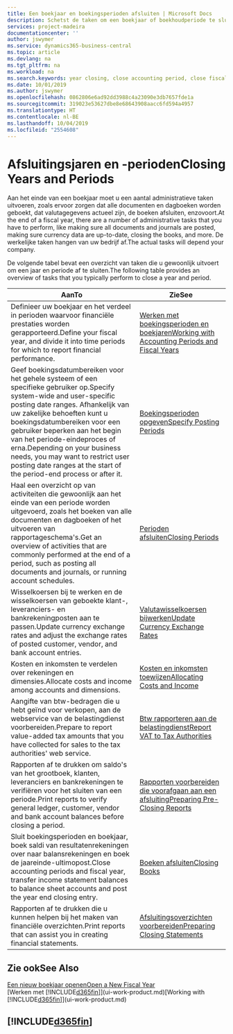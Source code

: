 ```yaml
---
title: Een boekjaar en boekingsperioden afsluiten | Microsoft Docs
description: Schetst de taken om een boekjaar of boekhoudperiode te sluiten, bijvoorbeeld, ervoor zorgen dat documenten en dagboeken worden geboekt en banksaldi verifiëren.
services: project-madeira
documentationcenter: ''
author: jswymer
ms.service: dynamics365-business-central
ms.topic: article
ms.devlang: na
ms.tgt_pltfrm: na
ms.workload: na
ms.search.keywords: year closing, close accounting period, close fiscal year, bank account detailed trial balance
ms.date: 10/01/2019
ms.author: jswymer
ms.openlocfilehash: 0862806e6ad92dd3988c4a23090e3db7657fde1a
ms.sourcegitcommit: 319023e53627dbe8e68643908aacc6fd594a4957
ms.translationtype: HT
ms.contentlocale: nl-BE
ms.lasthandoff: 10/04/2019
ms.locfileid: "2554608"
---
```

# <a name="closing-years-and-periods"></a><span data-ttu-id="58718-103">Afsluitingsjaren en -perioden</span><span class="sxs-lookup"><span data-stu-id="58718-103">Closing Years and Periods</span></span>
<span data-ttu-id="58718-104">Aan het einde van een boekjaar moet u een aantal administratieve taken uitvoeren, zoals ervoor zorgen dat alle documenten en dagboeken worden geboekt, dat valutagegevens actueel zijn, de boeken afsluiten, enzovoort.</span><span class="sxs-lookup"><span data-stu-id="58718-104">At the end of a fiscal year, there are a number of administrative tasks that you have to perform, like making sure all documents and journals are posted, making sure currency data are up-to-date, closing the books, and more.</span></span> <span data-ttu-id="58718-105">De werkelijke taken hangen van uw bedrijf af.</span><span class="sxs-lookup"><span data-stu-id="58718-105">The actual tasks will depend your company.</span></span>

<span data-ttu-id="58718-106">De volgende tabel bevat een overzicht van taken die u gewoonlijk uitvoert om een jaar en periode af te sluiten.</span><span class="sxs-lookup"><span data-stu-id="58718-106">The following table provides an overview of tasks that you typically perform to close a year and period.</span></span>

| <span data-ttu-id="58718-107">Aan</span><span class="sxs-lookup"><span data-stu-id="58718-107">To</span></span> | <span data-ttu-id="58718-108">Zie</span><span class="sxs-lookup"><span data-stu-id="58718-108">See</span></span> |
| --- | --- |
| <span data-ttu-id="58718-109">Definieer uw boekjaar en het verdeel in perioden waarvoor financiële prestaties worden gerapporteerd.</span><span class="sxs-lookup"><span data-stu-id="58718-109">Define your fiscal year, and divide it into time periods for which to report financial performance.</span></span> | [<span data-ttu-id="58718-110">Werken met boekingsperioden en boekjaren</span><span class="sxs-lookup"><span data-stu-id="58718-110">Working with Accounting Periods and Fiscal Years</span></span>](finance-accounting-periods-and-fiscal-years.md)|
| <span data-ttu-id="58718-111">Geef boekingsdatumbereiken voor het gehele systeem of een specifieke gebruiker op.</span><span class="sxs-lookup"><span data-stu-id="58718-111">Specify system-wide and user-specific posting date ranges.</span></span> <span data-ttu-id="58718-112">Afhankelijk van uw zakelijke behoeften kunt u boekingsdatumbereiken voor een gebruiker beperken aan het begin van het periode-eindeproces of erna.</span><span class="sxs-lookup"><span data-stu-id="58718-112">Depending on your business needs, you may want to restrict user posting date ranges at the start of the period-end process or after it.</span></span> |[<span data-ttu-id="58718-113">Boekingsperioden opgeven</span><span class="sxs-lookup"><span data-stu-id="58718-113">Specify Posting Periods</span></span>](finance-how-specify-posting-periods.md) |
| <span data-ttu-id="58718-114">Haal een overzicht op van activiteiten die gewoonlijk aan het einde van een periode worden uitgevoerd, zoals het boeken van alle documenten en dagboeken of het uitvoeren van rapportageschema's.</span><span class="sxs-lookup"><span data-stu-id="58718-114">Get an overview of activities that are commonly performed at the end of a period, such as posting all documents and journals, or running account schedules.</span></span> |[<span data-ttu-id="58718-115">Perioden afsluiten</span><span class="sxs-lookup"><span data-stu-id="58718-115">Closing Periods</span></span>](year-how-complete-period-end-processes.md) |
| <span data-ttu-id="58718-116">Wisselkoersen bij te werken en de wisselkoersen van geboekte klant-, leveranciers- en bankrekeningposten aan te passen.</span><span class="sxs-lookup"><span data-stu-id="58718-116">Update currency exchange rates and adjust the exchange rates of posted customer, vendor, and bank account entries.</span></span> |[<span data-ttu-id="58718-117">Valutawisselkoersen bijwerken</span><span class="sxs-lookup"><span data-stu-id="58718-117">Update Currency Exchange Rates</span></span>](finance-how-update-currencies.md) |
| <span data-ttu-id="58718-118">Kosten en inkomsten te verdelen over rekeningen en dimensies.</span><span class="sxs-lookup"><span data-stu-id="58718-118">Allocate costs and income among accounts and dimensions.</span></span> |[<span data-ttu-id="58718-119">Kosten en inkomsten toewijzen</span><span class="sxs-lookup"><span data-stu-id="58718-119">Allocating Costs and Income</span></span>](year-allocate-costs-income.md) |
| <span data-ttu-id="58718-120">Aangifte van btw-bedragen die u hebt geïnd voor verkopen, aan de webservice van de belastingdienst voorbereiden.</span><span class="sxs-lookup"><span data-stu-id="58718-120">Prepare to report value-added tax amounts that you have collected for sales to the tax authorities' web service.</span></span> |[<span data-ttu-id="58718-121">Btw rapporteren aan de belastingdienst</span><span class="sxs-lookup"><span data-stu-id="58718-121">Report VAT to Tax Authorities</span></span>](finance-how-report-vat.md)|
| <span data-ttu-id="58718-122">Rapporten af te drukken om saldo's van het grootboek, klanten, leveranciers en bankrekeningen te verifiëren voor het sluiten van een periode.</span><span class="sxs-lookup"><span data-stu-id="58718-122">Print reports to verify general ledger, customer, vendor and bank account balances before closing a period.</span></span> |[<span data-ttu-id="58718-123">Rapporten voorbereiden die voorafgaan aan een afsluiting</span><span class="sxs-lookup"><span data-stu-id="58718-123">Preparing Pre-Closing Reports</span></span>](year-prepare-preclose-reports.md) |
| <span data-ttu-id="58718-124">Sluit boekingsperioden en boekjaar, boek saldi van resultatenrekeningen over naar balansrekeningen en boek de jaareinde-ultimopost.</span><span class="sxs-lookup"><span data-stu-id="58718-124">Close accounting periods and fiscal year, transfer income statement balances to balance sheet accounts and post the year end closing entry.</span></span> |[<span data-ttu-id="58718-125">Boeken afsluiten</span><span class="sxs-lookup"><span data-stu-id="58718-125">Closing Books</span></span>](year-close-books.md) |
| <span data-ttu-id="58718-126">Rapporten af te drukken die u kunnen helpen bij het maken van financiële overzichten.</span><span class="sxs-lookup"><span data-stu-id="58718-126">Print reports that can assist you in creating financial statements.</span></span> |[<span data-ttu-id="58718-127">Afsluitingsoverzichten voorbereiden</span><span class="sxs-lookup"><span data-stu-id="58718-127">Preparing Closing Statements</span></span>](year-prepare-close-statement.md) |

## <a name="see-also"></a><span data-ttu-id="58718-128">Zie ook</span><span class="sxs-lookup"><span data-stu-id="58718-128">See Also</span></span>
[<span data-ttu-id="58718-129">Een nieuw boekjaar openen</span><span class="sxs-lookup"><span data-stu-id="58718-129">Open a New Fiscal Year</span></span>](finance-how-open-new-fiscal-year.md)  
<span data-ttu-id="58718-130">[Werken met [!INCLUDE[d365fin](includes/d365fin_md.md)]](ui-work-product.md)</span><span class="sxs-lookup"><span data-stu-id="58718-130">[Working with [!INCLUDE[d365fin](includes/d365fin_md.md)]](ui-work-product.md)</span></span>

## [!INCLUDE[d365fin](includes/free_trial_md.md)]  
 
